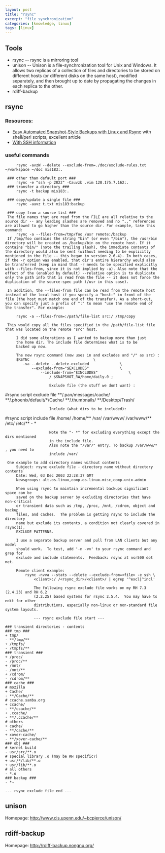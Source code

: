 ```yaml
---
layout: post
title: "rsync"
excerpt: "file synchronization"
categories: [knowledge, linux]
tags: [linux]
---
```


Tools
-----------
 * rsync -- rsync is a mirroring tool
 * unison -- Unison is a file-synchronization tool for Unix and Windows. It allows two replicas of a collection of files and directories to be stored on different hosts (or different disks on the same host), modified separately, and then brought up to date by propagating the changes in each replica to the other.
 * rdiff-backup

rsync
---------
###   Resources:
* [Easy Automated Snapshot-Style Backups with Linux and Rsync](http://www.mikerubel.org/computers/rsync_snapshots/) with shell/perl scripts, excellent article
* [With SSH information](http://www.linux.com/article.pl?sid=04/11/04/0346256)

### useful commands ###
         rsync -avzW --delete --exclude-from=./doc/exclude-rules.txt ~/workspace ~/doc mis183:.             

     ### other than default port ###
         rsync -e "ssh -p 2022" -Cauvzb .vim 128.175.7.162:.
     ### transfer a directory ###
         rsync -t backup mis183:.

     ### copy/update a single file ###
         rsync -auvz t.txt mis183:backup 

     ### copy from a source list ###
     The file names that are read from the FILE are all relative to the source dir -- any leading slashes are removed and no ".." references are allowed to go higher than the source dir. For example, take this command:
         rsync -a --files-from=/tmp/foo /usr remote:/backup
     If /tmp/foo contains the string "bin" (or even "/bin"), the /usr/bin directory will be created as /backup/bin on the remote host. If it contains "bin/" (note the trailing slash), the immediate contents of the directory would also be sent (without needing to be explicitly mentioned in the file -- this began in version 2.6.4). In both cases, if the -r option was enabled, that dir's entire hierarchy would also be transferred (keep in mind that -r needs to be specified explicitly with --files-from, since it is not implied by -a). Also note that the effect of the (enabled by default) --relative option is to duplicate only the path info that is read from the file -- it does not force the duplication of the source-spec path (/usr in this case).

     In addition, the --files-from file can be read from the remote host instead of the local host if you specify a "host:" in front of the file (the host must match one end of the transfer). As a short-cut, you can specify just a prefix of ":" to mean "use the remote end of the transfer". For example:

         rsync -a --files-from=:/path/file-list src:/ /tmp/copy

     This would copy all the files specified in the /path/file-list file that was located on the remote "src" host. 

         I did some alterations as I wanted to backup more than just
         the home dir. The include file determines what is to be
         backed up now.

         The new rsync command (now uses in and excludes and "/" as src) :
         $RSYNC                             \
            -va --delete --delete-excluded              \
                --exclude-from="$EXCLUDES"              \
                    --include-from="$INCLUDES"              \
                        / $SNAPSHOT_RW/home/daily.0 ;

                        Exclude file (the stuff we dont want) :
#rsync script exclude file
                        **/.pan/messages/cache/
                        **/.phoenix/default/*/Cache/
                        **/.thumbnails/
                        **/Desktop/Trash/

                        Include (what dirs to be included):
#rsync script include file
                        /home/
                        /home/**
                        /var/
                        /var/www/
                        /var/www/**
                        /etc/
                        /etc/**
                        - *

                        Note the "- *" for excluding everything except the dirs mentioned
                        in the include file.
                        Also note the "/var/" entry. To backup /var/www/* , you need to
                        include /var/

     One example to add directory names without contents
         Subject: rsync exclude file - directory name without directory contents
         Date: Wed, 03 Dec 2003 22:28:37 GMT
         Newsgroups: alt.os.linux,comp.os.linux.misc,comp.unix.admin

         When using rsync to maintain incremental backups significant space can be
         saved on the backup server by excluding directories that have non-critical
         or transient data such as /tmp, /proc, /mnt, /cdrom, object and backup
         files, and caches.  The problem is getting rsync to include the directory
         name but exclude its contents, a condition not clearly covered in rsync(1),
         EXCLUDE PATTERNS.

         I use a separate backup server and pull from LAN clients but any model
         should work.  To test, add '-n -vv' to your rsync command and grep for 
         exclude and include statements.  Feedback: rsync at nsr500 dot net.

         Remote client example:
             rsync -nvva --stats --delete --exclude-from=<file> -e ssh \
                 <client>:/ /<rsync_dir>/<client>/ | egrep '^excl|^incl'

                 The following rsync exclude file works on my RH 7.3 (2.4.23) and RH 6.2
                 (2.2.25) based systems for rsync 2.5.4.  You may have to edit for other
                 distributions, especially non-linux or non-standard file system layouts.

                 --- rsync exclude file start ---

    ### transient directories - contents
    ### tmp ###
    + tmp/
    - **/tmp/**
    + /tmpfs/
    - /tmpfs/**
    ### transient ###
    + /proc/
    - /proc/**
    + /mnt/
    - /mnt/**
    + /cdrom/
    - /cdrom/**
    ### cache ###
    # mozilla
    + Cache/
    - **/Cache/**
    # ccache.samba.org
    + ccache/
    - **/ccache/**
    + .ccache/
    - **/.ccache/**
    # others
    + cache/
    - **/cache/**
    + xover-cache/
    - **/xover-cache/**
    ### obj ###
    # kernel build
    - usr/src/**.o
    # special library .o (may be RH specific?)
    + usr/*/lib/**.o
    + usr/lib/**.o
    # all others
    - *.o
    ### backup ###
    - *~

    --- rsync exclude file end ---

unison 
---------------
Homepage: <http://www.cis.upenn.edu/~bcpierce/unison/>

rdiff-backup
----------------
Homepage: <http://rdiff-backup.nongnu.org/>
